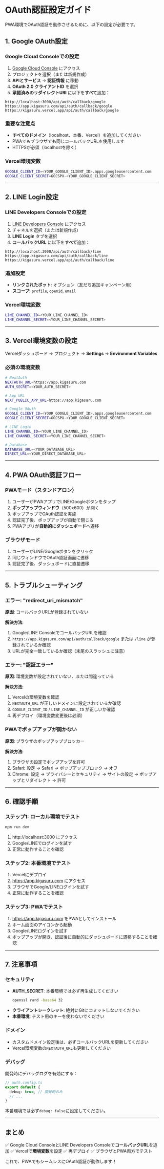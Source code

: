 # OAuth認証設定ガイド

PWA環境でOAuth認証を動作させるために、以下の設定が必要です。

## 1. Google OAuth設定

### Google Cloud Consoleでの設定

1. [Google Cloud Console](https://console.cloud.google.com/) にアクセス
2. プロジェクトを選択（または新規作成）
3. **APIとサービス** → **認証情報** に移動
4. **OAuth 2.0 クライアントID** を選択
5. **承認済みのリダイレクトURI** に以下を**すべて**追加：

```
http://localhost:3000/api/auth/callback/google
https://app.kigasuru.com/api/auth/callback/google
https://kigasuru.vercel.app/api/auth/callback/google
```

### 重要な注意点

- **すべてのドメイン**（localhost、本番、Vercel）を追加してください
- PWAでもブラウザでも同じコールバックURLを使用します
- HTTPSが必須（localhostを除く）

### Vercel環境変数

```bash
GOOGLE_CLIENT_ID=<YOUR_GOOGLE_CLIENT_ID>.apps.googleusercontent.com
GOOGLE_CLIENT_SECRET=GOCSPX-<YOUR_GOOGLE_CLIENT_SECRET>
```

---

## 2. LINE Login設定

### LINE Developers Consoleでの設定

1. [LINE Developers Console](https://developers.line.biz/console/) にアクセス
2. チャネルを選択（または新規作成）
3. **LINE Login** タブを選択
4. **コールバックURL** に以下を**すべて**追加：

```
http://localhost:3000/api/auth/callback/line
https://app.kigasuru.com/api/auth/callback/line
https://kigasuru.vercel.app/api/auth/callback/line
```

### 追加設定

- **リンクされたボット**: オプション（友だち追加キャンペーン用）
- **スコープ**: `profile`, `openid`, `email`

### Vercel環境変数

```bash
LINE_CHANNEL_ID=<YOUR_LINE_CHANNEL_ID>
LINE_CHANNEL_SECRET=<YOUR_LINE_CHANNEL_SECRET>
```

---

## 3. Vercel環境変数の設定

Vercelダッシュボード → プロジェクト → **Settings** → **Environment Variables**

### 必須の環境変数

```bash
# NextAuth
NEXTAUTH_URL=https://app.kigasuru.com
AUTH_SECRET=<YOUR_AUTH_SECRET>

# App URL
NEXT_PUBLIC_APP_URL=https://app.kigasuru.com

# Google OAuth
GOOGLE_CLIENT_ID=<YOUR_GOOGLE_CLIENT_ID>.apps.googleusercontent.com
GOOGLE_CLIENT_SECRET=GOCSPX-<YOUR_GOOGLE_CLIENT_SECRET>

# LINE Login
LINE_CHANNEL_ID=<YOUR_LINE_CHANNEL_ID>
LINE_CHANNEL_SECRET=<YOUR_LINE_CHANNEL_SECRET>

# Database
DATABASE_URL=<YOUR_DATABASE_URL>
DIRECT_URL=<YOUR_DIRECT_DATABASE_URL>
```

---

## 4. PWA OAuth認証フロー

### PWAモード（スタンドアロン）

1. ユーザーがPWAアプリでLINE/Googleボタンをタップ
2. **ポップアップウィンドウ**（500x600）が開く
3. ポップアップでOAuth認証を実施
4. 認証完了後、ポップアップが自動で閉じる
5. PWAアプリが**自動的にダッシュボード**へ遷移

### ブラウザモード

1. ユーザーがLINE/Googleボタンをクリック
2. 同じウィンドウでOAuth認証画面に遷移
3. 認証完了後、ダッシュボードに直接遷移

---

## 5. トラブルシューティング

### エラー: "redirect_uri_mismatch"

**原因**: コールバックURLが登録されていない

**解決方法**:
1. Google/LINE ConsoleでコールバックURLを確認
2. `https://app.kigasuru.com/api/auth/callback/google` または `/line` が登録されているか確認
3. URLが完全一致しているか確認（末尾のスラッシュに注意）

### エラー: "認証エラー"

**原因**: 環境変数が設定されていない、または間違っている

**解決方法**:
1. Vercelの環境変数を確認
2. `NEXTAUTH_URL` が正しいドメインに設定されているか確認
3. `GOOGLE_CLIENT_ID` / `LINE_CHANNEL_ID` が正しいか確認
4. 再デプロイ（環境変数変更後は必須）

### PWAでポップアップが開かない

**原因**: ブラウザのポップアップブロッカー

**解決方法**:
1. ブラウザの設定でポップアップを許可
2. Safari: 設定 → Safari → ポップアップブロック → オフ
3. Chrome: 設定 → プライバシーとセキュリティ → サイトの設定 → ポップアップとリダイレクト → 許可

---

## 6. 確認手順

### ステップ1: ローカル環境でテスト

```bash
npm run dev
```

1. http://localhost:3000 にアクセス
2. Google/LINEでログインを試す
3. 正常に動作することを確認

### ステップ2: 本番環境でテスト

1. Vercelにデプロイ
2. https://app.kigasuru.com にアクセス
3. ブラウザでGoogle/LINEログインを試す
4. 正常に動作することを確認

### ステップ3: PWAでテスト

1. https://app.kigasuru.com をPWAとしてインストール
2. ホーム画面のアイコンから起動
3. Google/LINEログインを試す
4. ポップアップが開き、認証後に自動的にダッシュボードに遷移することを確認

---

## 7. 注意事項

### セキュリティ

- **AUTH_SECRET**: 本番環境では必ず再生成してください
  ```bash
  openssl rand -base64 32
  ```
- **クライアントシークレット**: 絶対にGitにコミットしないでください
- **本番環境**: テスト用のキーを使わないでください

### ドメイン

- カスタムドメイン設定後は、必ずコールバックURLを更新してください
- Vercel環境変数の`NEXTAUTH_URL`も更新してください

### デバッグ

開発時にデバッグログを有効にする：

```typescript
// auth.config.ts
export default {
  debug: true, // 開発時のみ
  // ...
}
```

本番環境では必ず`debug: false`に設定してください。

---

## まとめ

✅ Google Cloud ConsoleとLINE Developers Consoleで**コールバックURL**を追加
✅ Vercelで**環境変数**を設定
✅ 再デプロイ
✅ ブラウザとPWA両方でテスト

これで、PWAでもシームレスにOAuth認証が動作します！
